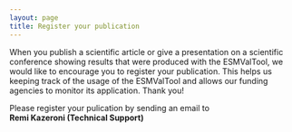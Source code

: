 ```yaml
---
layout: page
title: Register your publication
---
```


When you publish a scientific article or give a presentation on a scientific
conference showing results that were produced with the ESMValTool, we would
like to encourage you to register your publication. This helps us keeping
track of the usage of the ESMValTool and allows our funding agencies to
monitor its application. Thank you!

Please register your pulication by sending an email to \
**Remi Kazeroni (Technical Support)**